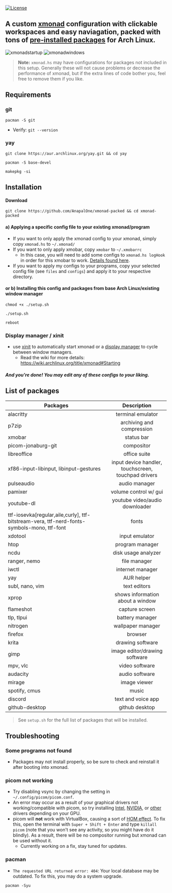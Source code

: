 [![License](https://img.shields.io/badge/License-Apache_2.0-blue.svg)](https://opensource.org/licenses/Apache-2.0)

## A custom [xmonad](https://xmonad.org) configuration with clickable workspaces and easy naviagation, packed with tons of [pre-installed packages](https://github.com/AnapalOne/xmonad-packed#list-of-packages) for Arch Linux.

![xmonadstartup](https://github.com/AnapalOne/xmonad-packed/blob/main/picture1.png "Startup Screen")
![xmonadwindows](https://github.com/AnapalOne/xmonad-packed/blob/main/picture2.png "Windows")
> **Note:** `xmonad.hs` may have configurations for packages not included in this setup. Generally these will not cause problems or decrease the performance of xmonad, but if the extra lines of code bother you, feel free to remove them if you like.

## Requirements
### git
``` 
pacman -S git
```
  - Verify: `git --version`

### yay
```
git clone https://aur.archlinux.org/yay.git && cd yay
```
```
pacman -S base-devel
```
```
makepkg -si
``` 

## Installation
#### Download
``` 
git clone https://github.com/AnapalOne/xmonad-packed && cd xmonad-packed
``` 
#### a) Applying a specific config file to your existing xmonad/program
- If you want to only apply the xmonad config to your xmonad, simply copy `xmonad.hs` to `~/.xmonad/`
- If you want to only apply xmobar, copy `xmobar` to `~/.xmobarrc`
   - In this case, you will need to add some configs to `xmonad.hs logHook` in order for this xmobar to work. [Details found here](https://hackage.haskell.org/package/xmonad-contrib-0.17.0/docs/XMonad-Hooks-DynamicLog.html).
- If you want to apply my configs to your programs, copy your selected config file (see `files` and `configs`) and apply it to your respective directory.

#### or b) Installing this config and packages from base Arch Linux/existing window manager
```
chmod +x ./setup.sh
```
```
./setup.sh
```
```
reboot
```

### Display manager / xinit
- use [xinit](https://wiki.archlinux.org/title/Xinit) to automatically start xmonad or a [display manager](https://wiki.archlinux.org/title/Display_manager) to cycle between window managers.
   - Read the wiki for more details: https://wiki.archlinux.org/title/xmonad#Starting

 ##### And you're done! You may edit any of these configs to your liking.

## List of packages
| Packages                                           | Description |
| ---------------------------------------------------|:-------------:|
| alacritty                                          | terminal emulator |
| p7zip                                              | archiving and compression |
| xmobar                                             | status bar |
| picom-jonaburg-git                                 | compositor |
| libreoffice                                        | office suite |
| xf86-input-libinput, libinput-gestures             | input device handler, touchscreen, touchpad drivers |
| pulseaudio                                         | audio manager |
| pamixer                                            | volume control w/ gui |
| youtube-dl                                         | youtube video/audio downloader |
| ttf-iosevka[regular,aile,curly], ttf-bitstream-vera, ttf-nerd-fonts-symbols-mono, ttf-font | fonts |
| xdotool                                            | input emulator |
| htop                                               | program manager |
| ncdu                                               | disk usage analyzer |
| ranger, nemo                                       | file manager |
| iwctl                                              | internet manager |
| yay                                                | AUR helper |
| subl, nano, vim                                    | text editors |
| xprop                                              | shows information about a window |
| flameshot                                          | capture screen |
| tlp, tlpui                                         | battery manager |
| nitrogen                                           | wallpaper manager |
| firefox                                            | browser |
| krita                                              | drawing software |
| gimp                                               | image editor/drawing software |
| mpv, vlc                                           | video software |
| audacity                                           | audio software |
| mirage                                             | image viewer |
| spotify, cmus                                      | music |
| discord                                            | text and voice app |
| github-desktop                                     | github desktop |

> See `setup.sh` for the full list of packages that will be installed.

## Troubleshooting

### Some programs not found
- Packages may not install properly, so be sure to check and reinstall it after booting into xmonad.

### picom not working
- Try disabling vsync by changing the setting in `~/.config/picom/picom.conf`.
- An error may occur as a result of your graphical drivers not working/compatible with picom, so try installing [Intel](https://wiki.archlinux.org/title/intel_graphics), [NVIDIA](https://wiki.archlinux.org/title/NVIDIA), or [other](https://wiki.archlinux.org/title/Hybrid_graphics) drivers depending on your GPU. 
- picom will **not** work with VirtualBox, causing a sort of [HOM effect](https://doomwiki.org/wiki/Hall_of_mirrors_effect). To fix this, open the terminal with `Super + Shift + Enter` and type `killall picom` (note that you won't see any activity, so you might have do it blindly). As a result, there will be no compositor running but xmonad can be used without it.
   - Currently working on a fix, stay tuned for updates.

### pacman
- `The requested URL returned error: 404`: Your local database may be outdated. To fix this, you may do a system upgrade.
```
pacman -Syu
```
